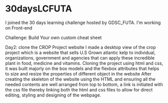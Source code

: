 # 30daysLCFUTA
I joined the 30 days learning challenge hosted by GDSC_FUTA. I'm working on Front-end

Challenge:
    Build Your own custom cheat sheet

Day2: clone the CROP Project website 
I made a desktop view of the crop project which is a website that sells U.S Grown atlantic kelp to individual, organizations, government and agencies that can apply these incredible plant in food, medicine and vitamins. 
	Cloning the project using html and css, it was built majorly on the box models and the flexbox attributes that helps to size and resize the properties of different object in the website
	After creating the skeleton of the website using the HTML and ensuring all the needed contents are well arranged from top to bottom, a link is initiated with the css file thereby linking both the html and css files to allow for direct editing, styling and designing of the webpage. 

